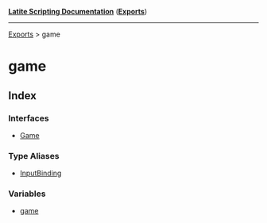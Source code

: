 [**Latite Scripting Documentation**](../README.md) ([**Exports**](../exports.md))

---

[Exports](../exports.md) > game

# game

## Index

### Interfaces

- [Game](interfaces/interface.Game.md)

### Type Aliases

- [InputBinding](type-aliases/type-alias.InputBinding.md)

### Variables

- [game](variables/variable.game-1.md)
